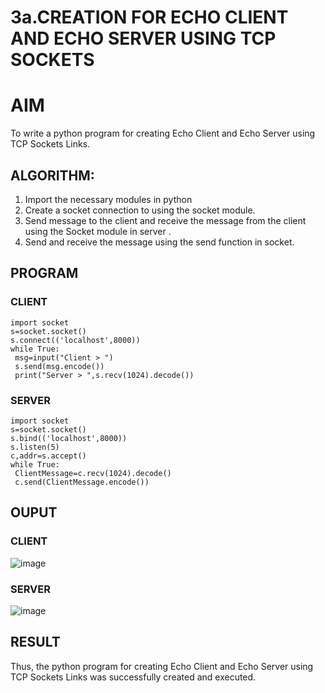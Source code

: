 # 3a.CREATION FOR ECHO CLIENT AND ECHO SERVER USING TCP SOCKETS
# AIM
To write a python program for creating Echo Client and Echo Server using TCP
Sockets Links.
## ALGORITHM:
1. Import the necessary modules in python
2. Create a socket connection to using the socket module.
3. Send message to the client and receive the message from the client using the Socket module in
 server .
4. Send and receive the message using the send function in socket.
## PROGRAM
### CLIENT
```
import socket
s=socket.socket()
s.connect(('localhost',8000))
while True:
 msg=input("Client > ")
 s.send(msg.encode())
 print("Server > ",s.recv(1024).decode())
```
### SERVER
```
import socket
s=socket.socket()
s.bind(('localhost',8000))
s.listen(5)
c,addr=s.accept()
while True:
 ClientMessage=c.recv(1024).decode()
 c.send(ClientMessage.encode())
```
## OUPUT
### CLIENT
![image](https://github.com/Magathi7/3a.Sockets_Creation_for_Echo_Client_and_Echo_Server/assets/144870480/8705ce48-db1f-47ac-86b5-6ba208a0210b)
### SERVER
![image](https://github.com/Magathi7/3a.Sockets_Creation_for_Echo_Client_and_Echo_Server/assets/144870480/99b3a15c-89cc-4bde-b49b-4e609afb1480)
## RESULT
Thus, the python program for creating Echo Client and Echo Server using TCP Sockets Links 
was successfully created and executed.
